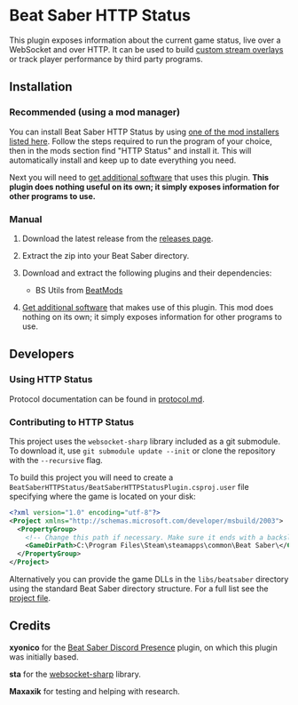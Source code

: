 # Beat Saber HTTP Status

This plugin exposes information about the current game status, live over a WebSocket and over HTTP. It can be used to build [custom stream overlays](https://github.com/opl-/beatsaber-http-status/wiki/Software-using-this-plugin#overlays) or track player performance by third party programs.


## Installation

### Recommended (using a mod manager)

You can install Beat Saber HTTP Status by using [one of the mod installers listed here](https://bsmg.wiki/beginners-guide). Follow the steps required to run the program of your choice, then in the mods section find "HTTP Status" and install it. This will automatically install and keep up to date everything you need.

Next you will need to [get additional software](https://github.com/opl-/beatsaber-http-status/wiki/Software-using-this-plugin) that uses this plugin. **This plugin does nothing useful on its own; it simply exposes information for other programs to use.**

### Manual

1. Download the latest release from the [releases page](https://github.com/opl-/beatsaber-http-status/releases).

2. Extract the zip into your Beat Saber directory.

3. Download and extract the following plugins and their dependencies:

	- BS Utils from [BeatMods](https://beatmods.com/#/mods)

4. [Get additional software](https://github.com/opl-/beatsaber-http-status/wiki/Software-using-this-plugin) that makes use of this plugin. This mod does nothing on its own; it simply exposes information for other programs to use.


## Developers

### Using HTTP Status

Protocol documentation can be found in [protocol.md](protocol.md).

### Contributing to HTTP Status

This project uses the `websocket-sharp` library included as a git submodule. To download it, use `git submodule update --init` or clone the repository with the `--recursive` flag.

To build this project you will need to create a `BeatSaberHTTPStatus/BeatSaberHTTPStatusPlugin.csproj.user` file specifying where the game is located on your disk:

```xml
<?xml version="1.0" encoding="utf-8"?>
<Project xmlns="http://schemas.microsoft.com/developer/msbuild/2003">
  <PropertyGroup>
    <!-- Change this path if necessary. Make sure it ends with a backslash. -->
    <GameDirPath>C:\Program Files\Steam\steamapps\common\Beat Saber\</GameDirPath>
  </PropertyGroup>
</Project>
```

Alternatively you can provide the game DLLs in the `libs/beatsaber` directory using the standard Beat Saber directory structure. For a full list see the [project file](BeatSaberHTTPStatus/BeatSaberHTTPStatusPlugin.csproj).


## Credits

**xyonico** for the [Beat Saber Discord Presence](https://github.com/xyonico/BeatSaberDiscordPresence) plugin, on which this plugin was initially based.

**sta** for the [websocket-sharp](https://github.com/sta/websocket-sharp) library.

**Maxaxik** for testing and helping with research.
